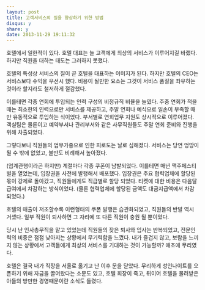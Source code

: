 ```yaml
---
layout: post
title: 고객서비스의 질을 향상하기 위한 방법
disqus: y
share: y
date: 2013-11-29 19:11:32
---
```


호텔에서 일한적이 있다. 호텔 대표는 늘 고객에게 최상의 서비스가 이루어지길 바랬다. 하지만 직원을 대하는 태도는 그러하지 못했다.

호텔의 특성상 서비스의 질이 곧 호텔을 대표하는 이미지가 된다. 하지만 호텔의 CEO는 서비스보다 수익을 우선시 했다. 비용이 될만한 요소는 그것이 서비스 품질을 좌우하는 것이라 할지라도 철저하게 절감했다.

이를테면 각종 연회에 투입되는 인력 구성의 비정규직 비율을 늘였다. 주중 연회가 적을 때는 최소한의 인력으로만 서비스를 제공하고, 주말 연회나 예식으로 일손이 부족할 때만 유동적으로 투입하는 식이었다. 부서별로 연회업무 지원도 상시적으로 이루어졌다. 객실팀은 물론이고 예약부서나 관리부서와 같은 사무직원들도 주말 연회 준비와 진행을 위해 차출되었다.

그렇다보니 직원들의 업무가중으로 인한 피로도는 날로 심해졌다. 서비스는 당연 엉망이 될 수 밖에 없었고, 불만도 비례해서 높아졌다.

(업계관행이라곤 하지만) 계절마다 각종 쿠폰이 남발되었다. 이를테면 매년 맥주페스티벌을 열었는데, 입장권을 사전에 발행해서 배포했다. 입장권은 주요 협력업체에 할당된 몫이 강제로 돌아갔고, 직원들에게도 직급별로 할당 되었다. 티켓에 대한 비용은 다음달 급여에서 차감하는 방식이었다. (물론 협력업체에 할당된 금액도 대금지급액에서 차감되었다.)

호텔의 매출이 저조할수록 이런형태의 쿠폰 발행은 습관화되었고, 직원들의 반발 역시 거셌다. 일부 직원이 퇴사하면 그 자리에 또 다른 직원이 충원 될 뿐이었다.

당시 난 인사총무직을 맡고 있었는데 직원들의 잦은 퇴사와 입사는 반복되었고, 전문인력의 비중은 점점 낮아지는 상황에서 무기력함을 느꼈다. 내가 즐겁지 않고, 보람을 느끼지 않는 상황에서 고객들에게 최상의 서비스를 기대하는 것이 가능할까? 애초에 무리였다.

호텔은 결국 내가 직장을 서울로 옮기고 난 이후 문을 닫았다. 무리하게 성인나이트를 오픈하기 위해 자금을 끌어왔다는 소문도 있고, 호텔 회장이 죽고, 뒤이어 호텔을 물려받은 아들의 방만한 경영때문이란 소식도 들렸다.
